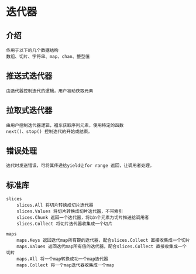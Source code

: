 # 迭代器

## 介绍
    作用于以下的几个数据结构
    数组、切片、字符串、map、chan、整型值

## 推送式迭代器
    由迭代器控制迭代的逻辑，用户被动获取元素


## 拉取式迭代器
    由用户控制迭代器逻辑，祖东获取序列元素，使用特定的函数
    next()、stop() 控制迭代的开始或结束。


## 错误处理
    迭代时发送错误，可将其传递给yield让for range 返回，让调用者处理。
    
## 标准库
    slices
        slices.All 将切片转换成切片迭代器
        slices.Values 将切片转换成切片迭代器，不带索引
        slices.Chunk 返回一个迭代器，将以n个元素为切片推送给调用者
        slices.Collect 将切片迭代器收集成一个切片
        
    maps
        maps.Keys 返回迭代map所有键的迭代器，配合slices.Collect 直接收集成一个切片
        maps.Values 返回迭代map所有值的迭代器，配合slices.Collect 直接收集成一个切片
        maps.All 将一个map转换成功一个map迭代器
        maps.Collect 将一个map迭代器收集成一个map
